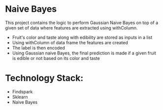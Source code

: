 # Naive Bayes
This project contains the logic to perform Gaussian Naive Bayes on top of a given set of data where features are extracted using withColumn.
* Fruit's color and taste along with edibility are stored as inputs in a list
* Using withColumn of data frame the features are created 
* The label is then encoded
* Using Gaussian naive Bayes, the final prediction is made if a given fruit is edible or not based on its color and taste

# Technology Stack:
* Findspark
* Sklearn
* Naive Bayes
